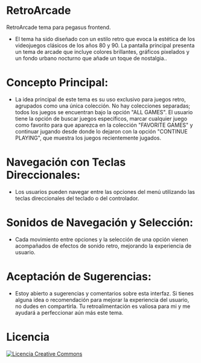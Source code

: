 # RetroArcade
RetroArcade tema para pegasus frontend.
- El tema ha sido diseñado con un estilo retro que evoca la estética de los videojuegos clásicos de los años 80 y 90. La pantalla principal presenta un tema de arcade que incluye colores brillantes, gráficos pixelados y un fondo urbano nocturno que añade un toque de nostalgia..
# Concepto Principal:
- La idea principal de este tema es su uso exclusivo para juegos retro, agrupados como una única colección. No hay colecciones separadas; todos los juegos se encuentran bajo la opción "ALL GAMES". El usuario tiene la opción de buscar juegos específicos, marcar cualquier juego como favorito para que aparezca en la colección "FAVORITE GAMES" y continuar jugando desde donde lo dejaron con la opción "CONTINUE PLAYING", que muestra los juegos recientemente jugados.
# Navegación con Teclas Direccionales:
- Los usuarios pueden navegar entre las opciones del menú utilizando las teclas direccionales del teclado o del controlador.
# Sonidos de Navegación y Selección:
- Cada movimiento entre opciones y la selección de una opción vienen acompañados de efectos de sonido retro, mejorando la experiencia de usuario.
# Aceptación de Sugerencias:
- Estoy abierto a sugerencias y comentarios sobre esta interfaz. Si tienes alguna idea o recomendación para mejorar la experiencia del usuario, no dudes en compartirla. Tu retroalimentación es valiosa para mi y me ayudará a perfeccionar aún más este tema.
# Licencia
<a rel="license" href="http://creativecommons.org/licenses/by-nc-sa/4.0/"><img alt="Licencia Creative Commons" style="border-width:0" src="https://i.creativecommons.org/l/by-nc-sa/4.0/88x31.png" /></a><br /><a rel="license" href="http://creativecommons.org/licenses/by-nc-sa/4.0/"></a>
